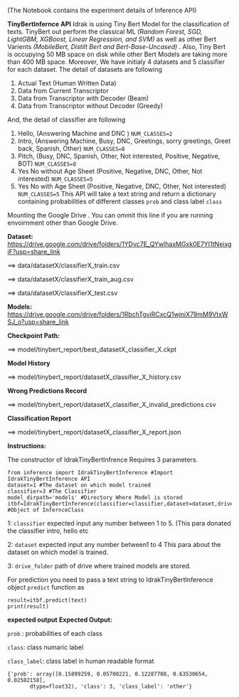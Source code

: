 (The Notebook contains the experiment details of Inference API)


**TinyBertInfernce API**
Idrak is using Tiny Bert Model for the classification of texts. TinyBert out perform the classical ML *(Random Forest, SGD, LightGBM, XGBoost, Linear Regression, and SVM)* as well as other Bert Varients *(MobileBert, Distilt Bert and Bert-Base-Uncased)* . Also, Tiny Bert is occupying 50 MB space on disk while other Bert Models are taking more than 400 MB space. 
Moreover, We have initialy 4 datasets and 5 classifier for each dataset. 
The detail of datasets are following
1.   Actual Text (Human Written Data)
2.   Data from Current Transcriptor
3.   Data from Transcriptor with Decoder (Beam)
4.   Data from Transcriptor without Decoder (Greedy)


And, the detail of classifier are following

1.  Hello, (Answering Machine and DNC ) `NUM_CLASSES=2`
2.  Intro, (Answering Machine, Busy, DNC, Greetings, sorry greetings, Greet back, Spanish, Other) `NUM_CLASSES=8`
3.  Pitch, (Busy, DNC, Spanish, Other, Not interested, Positive, Negative, BOT) `NUM_CLASSES=8`
4.  Yes No without Age Sheet (Positive, Negative, DNC, Other, Not interested) `NUM_CLASSES=5`
5.  Yes No with Age Sheet (Positive, Negative, DNC, Other, Not interested) `NUM_CLASSES=5`
This API will take a text string and return a dictionary containing probabilities of different classes `prob` and class label `class`

Mounting the Google Drive . You can ommit this line if you are running envoirnment other than Google Drive.

**Dataset:** https://drive.google.com/drive/folders/1YDvc7E_QYwlhaxMGxk0E7YI1tNeixgiF?usp=share_link 

==> data/datasetX/classifierX_train.csv 

==> data/datasetX/classifierX_train_aug.csv 

==> data/datasetX/classifierX_test.csv

**Models:** https://drive.google.com/drive/folders/1RbchTgviRCxcQ1wjniX79mM9VtxWSJ_o?usp=share_link 

**Checkpoint Path:**

==> model/tinybert_report/best_datasetX_classifier_X.ckpt

**Model History**

==> model/tinybert_report/datasetX_classifier_X_history.csv

**Wrong Predictions Record**

==> model/tinybert_report/datasetX_classifier_X_invalid_predictions.csv

**Classification Report**

==> model/tinybert_report/datasetX_classifier_X_report.json

**Instructions:**

The constructor of IdrakTinyBertInfrence Requires 3 parameters.
```
from inference import IdrakTinyBertInference #Import IdrakTinyBertInference API
dataset=1 #The dataset on which model trained
classifier=3 #The Classifier
model_dirpath='models' #Directory Where Model is stored
itbf=IdrakTinyBertInference(classifier=classifier,dataset=dataset,drive_folder=model_dirpath) #Object of InfernceClass
```
1: `classifier`  expected input any number between 1 to 5. (This para donated the classifier intro, hello etc

2: `dataset` expected input any number between1 to 4 
This para about the dataset on which model is trained. 

3: `drive_folder` path of drive where trained models are stored.

For prediction you need to pass a text string to IdrakTinyBertInference object `predict` function as
```
result=itbf.predict(text)
print(result)
```
**expected output**
**Expected Output:**

`prob` : probabilities of each class

`class`: class numaric label

`class_label`: class label in human readable format
```
{'prob': array([0.15899259, 0.05700221, 0.12287708, 0.63530654, 0.02582158],
       dtype=float32), 'class': 3, 'class_label': 'other'}
```

